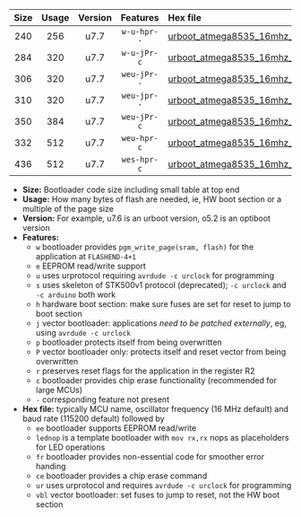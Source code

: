 |Size|Usage|Version|Features|Hex file|
|:-:|:-:|:-:|:-:|:--|
|240|256|u7.7|`w-u-hpr--`|[urboot_atmega8535_16mhz_38400bps_lednop_fr_ur.hex](https://raw.githubusercontent.com/stefanrueger/urboot.hex/main/mcus/atmega8535/fcpu_16mhz/38400_bps/urboot_atmega8535_16mhz_38400bps_lednop_fr_ur.hex)|
|284|320|u7.7|`w-u-jPr-c`|[urboot_atmega8535_16mhz_38400bps_lednop_fr_ce_ur_vbl.hex](https://raw.githubusercontent.com/stefanrueger/urboot.hex/main/mcus/atmega8535/fcpu_16mhz/38400_bps/urboot_atmega8535_16mhz_38400bps_lednop_fr_ce_ur_vbl.hex)|
|306|320|u7.7|`weu-jPr--`|[urboot_atmega8535_16mhz_38400bps_ee_lednop_ur_vbl.hex](https://raw.githubusercontent.com/stefanrueger/urboot.hex/main/mcus/atmega8535/fcpu_16mhz/38400_bps/urboot_atmega8535_16mhz_38400bps_ee_lednop_ur_vbl.hex)|
|310|320|u7.7|`weu-jpr--`|[urboot_atmega8535_16mhz_38400bps_ee_lednop_fr_ur_vbl.hex](https://raw.githubusercontent.com/stefanrueger/urboot.hex/main/mcus/atmega8535/fcpu_16mhz/38400_bps/urboot_atmega8535_16mhz_38400bps_ee_lednop_fr_ur_vbl.hex)|
|350|384|u7.7|`weu-jPr-c`|[urboot_atmega8535_16mhz_38400bps_ee_lednop_fr_ce_ur_vbl.hex](https://raw.githubusercontent.com/stefanrueger/urboot.hex/main/mcus/atmega8535/fcpu_16mhz/38400_bps/urboot_atmega8535_16mhz_38400bps_ee_lednop_fr_ce_ur_vbl.hex)|
|332|512|u7.7|`weu-hpr-c`|[urboot_atmega8535_16mhz_38400bps_ee_lednop_fr_ce_ur.hex](https://raw.githubusercontent.com/stefanrueger/urboot.hex/main/mcus/atmega8535/fcpu_16mhz/38400_bps/urboot_atmega8535_16mhz_38400bps_ee_lednop_fr_ce_ur.hex)|
|436|512|u7.7|`wes-hpr-c`|[urboot_atmega8535_16mhz_38400bps_ee_lednop_fr_ce.hex](https://raw.githubusercontent.com/stefanrueger/urboot.hex/main/mcus/atmega8535/fcpu_16mhz/38400_bps/urboot_atmega8535_16mhz_38400bps_ee_lednop_fr_ce.hex)|

- **Size:** Bootloader code size including small table at top end
- **Usage:** How many bytes of flash are needed, ie, HW boot section or a multiple of the page size
- **Version:** For example, u7.6 is an urboot version, o5.2 is an optiboot version
- **Features:**
  + `w` bootloader provides `pgm_write_page(sram, flash)` for the application at `FLASHEND-4+1`
  + `e` EEPROM read/write support
  + `u` uses urprotocol requiring `avrdude -c urclock` for programming
  + `s` uses skeleton of STK500v1 protocol (deprecated); `-c urclock` and `-c arduino` both work
  + `h` hardware boot section: make sure fuses are set for reset to jump to boot section
  + `j` vector bootloader: applications *need to be patched externally*, eg, using `avrdude -c urclock`
  + `p` bootloader protects itself from being overwritten
  + `P` vector bootloader only: protects itself and reset vector from being overwritten
  + `r` preserves reset flags for the application in the register R2
  + `c` bootloader provides chip erase functionality (recommended for large MCUs)
  + `-` corresponding feature not present
- **Hex file:** typically MCU name, oscillator frequency (16 MHz default) and baud rate (115200 default) followed by
  + `ee` bootloader supports EEPROM read/write
  + `lednop` is a template bootloader with `mov rx,rx` nops as placeholders for LED operations
  + `fr` bootloader provides non-essential code for smoother error handing
  + `ce` bootloader provides a chip erase command
  + `ur` uses urprotocol and requires `avrdude -c urclock` for programming
  + `vbl` vector bootloader: set fuses to jump to reset, not the HW boot section
